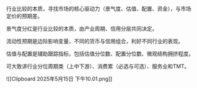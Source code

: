 行业比较的本质，寻找市场的核心驱动力（景气度、估值、配置、资金），与市场定价的预期差。

景气度分红是行业比较的本质，由产业周期、信用分层共同决定。

流动性预期是边际影响变量，不同的货币与信用组合，利好不同行业的表现。

估值与配置是辅助跟踪指标，包括估值分位数、配置分位数、微观结构拥挤程度。

可大致讲行业分位周期类（上中下游）、消费累（必选与可选）、服务业和TMT。

![[Clipboard 2025年5月15日 下午10.01.png]]